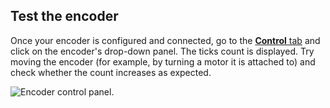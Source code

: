 ## Test the encoder

Once your encoder is configured and connected, go to the [**Control** tab](/manage/fleet/robots/#control) and click on the encoder's drop-down panel.
The ticks count is displayed.
Try moving the encoder (for example, by turning a motor it is attached to) and check whether the count increases as expected.

![Encoder control panel.](/components/encoder/control.png)